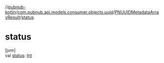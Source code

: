 //[pubnub-kotlin](../../../index.md)/[com.pubnub.api.models.consumer.objects.uuid](../index.md)/[PNUUIDMetadataArrayResult](index.md)/[status](status.md)

# status

[jvm]\
val [status](status.md): [Int](https://kotlinlang.org/api/latest/jvm/stdlib/kotlin/-int/index.html)
